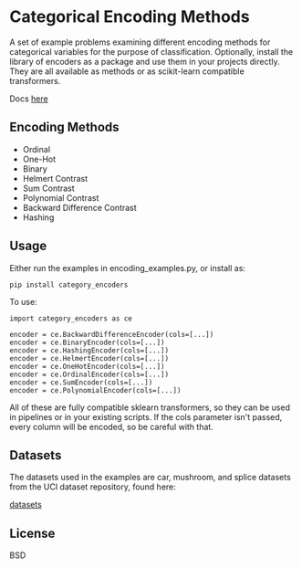 Categorical Encoding Methods
============================

A set of example problems examining different encoding methods for categorical variables for the purpose of 
classification. Optionally, install the library of encoders as a package and use them in your projects directly.  They 
are all available as methods or as scikit-learn compatible transformers. 

Docs [here](http://wdm0006.github.io/categorical_encoding/)

Encoding Methods
----------------

 * Ordinal
 * One-Hot
 * Binary
 * Helmert Contrast
 * Sum Contrast
 * Polynomial Contrast
 * Backward Difference Contrast
 * Hashing

Usage
-----

Either run the examples in encoding_examples.py, or install as:

    pip install category_encoders
    
To use:

    import category_encoders as ce
    
    encoder = ce.BackwardDifferenceEncoder(cols=[...])
    encoder = ce.BinaryEncoder(cols=[...])
    encoder = ce.HashingEncoder(cols=[...])
    encoder = ce.HelmertEncoder(cols=[...])
    encoder = ce.OneHotEncoder(cols=[...])
    encoder = ce.OrdinalEncoder(cols=[...])
    encoder = ce.SumEncoder(cols=[...])
    encoder = ce.PolynomialEncoder(cols=[...])

All of these are fully compatible sklearn transformers, so they can be used in pipelines or in your existing scripts. If 
the cols parameter isn't passed, every column will be encoded, so be careful with that.

Datasets
--------

The datasets used in the examples are car, mushroom, and splice datasets from the UCI dataset repository, found here:

[datasets](https://archive.ics.uci.edu/ml/datasets)

License
-------

BSD